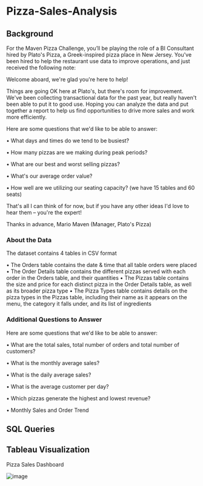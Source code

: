 # Pizza-Sales-Analysis

## Background

For the Maven Pizza Challenge, you’ll be playing the role of a BI Consultant hired by Plato's Pizza, a Greek-inspired pizza place in New Jersey. You've been hired to help the restaurant use data to improve operations, and just received the following note:

Welcome aboard, we're glad you're here to help!

Things are going OK here at Plato's, but there's room for improvement. We've been collecting transactional data for the past year, but really haven't been able to put it to good use. Hoping you can analyze the data and put together a report to help us find opportunities to drive more sales and work more efficiently.

Here are some questions that we'd like to be able to answer:

•	What days and times do we tend to be busiest?

•	How many pizzas are we making during peak periods?

•	What are our best and worst selling pizzas?

•	What's our average order value?

•	How well are we utilizing our seating capacity? (we have 15 tables and 60 seats)

That's all I can think of for now, but if you have any other ideas I'd love to hear them – you're the expert!

Thanks in advance,
Mario Maven (Manager, Plato's Pizza)

### About the Data

The dataset contains 4 tables in CSV format

•	The Orders table contains the date & time that all table orders were placed
•	The Order Details table contains the different pizzas served with each order in the Orders table, and their quantities
•	The Pizzas table contains the size and price for each distinct pizza in the Order Details table, as well as its broader pizza type
•	The Pizza Types table contains details on the pizza types in the Pizzas table, including their name as it appears on the menu, the category it falls under, and its list of ingredients

### Additional Questions to Answer

Here are some questions that we'd like to be able to answer:

•	What are the total sales, total number of orders and total number of customers?

•	What is the monthly average sales?

•	What is the daily average sales?

•	What is the average customer per day? 

•	Which pizzas generate the highest and lowest revenue?

•	Monthly Sales and Order Trend

## SQL Queries


## Tableau Visualization
Pizza Sales Dashboard

![image](https://github.com/mel4data/Pizza-Sales-Analysis/assets/170362474/9b249104-cb8f-47f4-a34f-acbb745355ce)



